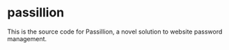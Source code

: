 # passillion

This is the source code for Passillion, a novel solution to website password management.
